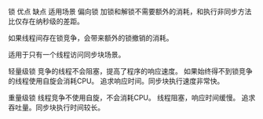 锁	优点	缺点	适用场景
偏向锁	加锁和解锁不需要额外的消耗，和执行非同步方法比仅存在纳秒级的差距。	

如果线程间存在锁竞争，会带来额外的锁撤销的消耗。	

适用于只有一个线程访问同步块场景。


轻量级锁	竞争的线程不会阻塞，提高了程序的响应速度。	如果始终得不到锁竞争的线程使用自旋会消耗CPU。	追求响应时间。同步块执行速度非常快。


重量级锁	线程竞争不使用自旋，不会消耗CPU。	线程阻塞，响应时间缓慢。	追求吞吐量。同步块执行时间较长。